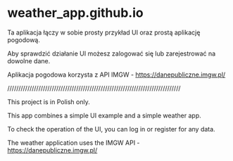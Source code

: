 # weather_app.github.io

Ta aplikacja łączy w sobie prosty przykład UI oraz prostą aplikację pogodową.

Aby sprawdzić działanie UI możesz zalogować się lub zarejestrować na dowolne dane.

Aplikacja pogodowa korzysta z API IMGW - https://danepubliczne.imgw.pl/


//////////////////////////////////////////////////////////////////////////////

This project is in Polish only.

This app combines a simple UI example and a simple weather app.

To check the operation of the UI, you can log in or register for any data.

The weather application uses the IMGW API - https://danepubliczne.imgw.pl/
